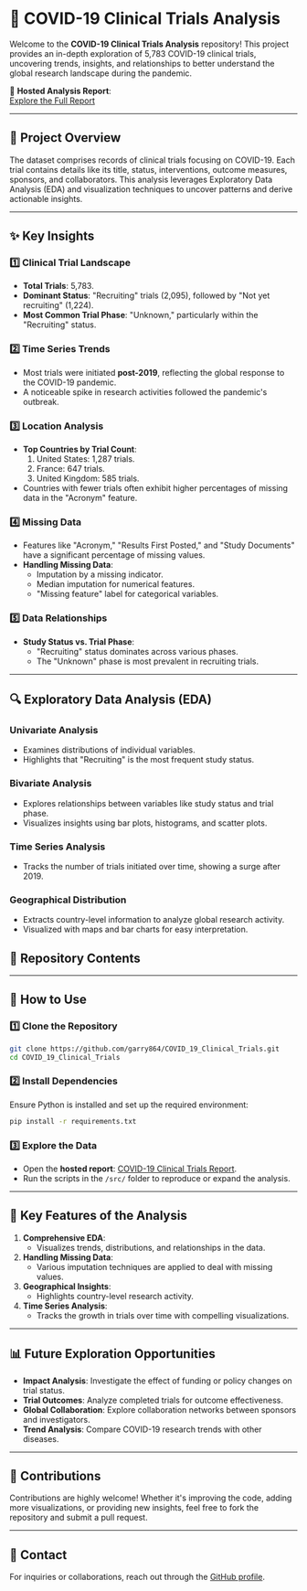 # 🦠 COVID-19 Clinical Trials Analysis

Welcome to the **COVID-19 Clinical Trials Analysis** repository! This project provides an in-depth exploration of 5,783 COVID-19 clinical trials, uncovering trends, insights, and relationships to better understand the global research landscape during the pandemic.

📄 **Hosted Analysis Report**:  
[Explore the Full Report](https://garry864.github.io/COVID_19_Clinical_Trials/)

---

## 📖 Project Overview

The dataset comprises records of clinical trials focusing on COVID-19. Each trial contains details like its title, status, interventions, outcome measures, sponsors, and collaborators. This analysis leverages Exploratory Data Analysis (EDA) and visualization techniques to uncover patterns and derive actionable insights.

---

## ✨ Key Insights

### 1️⃣ **Clinical Trial Landscape**
- **Total Trials**: 5,783.
- **Dominant Status**: "Recruiting" trials (2,095), followed by "Not yet recruiting" (1,224).
- **Most Common Trial Phase**: "Unknown," particularly within the "Recruiting" status.

### 2️⃣ **Time Series Trends**
- Most trials were initiated **post-2019**, reflecting the global response to the COVID-19 pandemic.
- A noticeable spike in research activities followed the pandemic's outbreak.

### 3️⃣ **Location Analysis**
- **Top Countries by Trial Count**:
  1. United States: 1,287 trials.
  2. France: 647 trials.
  3. United Kingdom: 585 trials.
- Countries with fewer trials often exhibit higher percentages of missing data in the "Acronym" feature.

### 4️⃣ **Missing Data**
- Features like "Acronym," "Results First Posted," and "Study Documents" have a significant percentage of missing values.
- **Handling Missing Data**:
  - Imputation by a missing indicator.
  - Median imputation for numerical features.
  - "Missing feature" label for categorical variables.

### 5️⃣ **Data Relationships**
- **Study Status vs. Trial Phase**:
  - "Recruiting" status dominates across various phases.
  - The "Unknown" phase is most prevalent in recruiting trials.

---

## 🔍 Exploratory Data Analysis (EDA)

### **Univariate Analysis**
- Examines distributions of individual variables.
- Highlights that "Recruiting" is the most frequent study status.

### **Bivariate Analysis**
- Explores relationships between variables like study status and trial phase.
- Visualizes insights using bar plots, histograms, and scatter plots.

### **Time Series Analysis**
- Tracks the number of trials initiated over time, showing a surge after 2019.

### **Geographical Distribution**
- Extracts country-level information to analyze global research activity.
- Visualized with maps and bar charts for easy interpretation.


## 📂 Repository Contents

---

## 🚀 How to Use

### 1️⃣ Clone the Repository
```bash
git clone https://github.com/garry864/COVID_19_Clinical_Trials.git
cd COVID_19_Clinical_Trials
```

### 2️⃣ Install Dependencies
Ensure Python is installed and set up the required environment:
```bash
pip install -r requirements.txt
```

### 3️⃣ Explore the Data
- Open the **hosted report**: [COVID-19 Clinical Trials Report](https://garry864.github.io/COVID_19_Clinical_Trials/).
- Run the scripts in the `/src/` folder to reproduce or expand the analysis.

---

## 🌟 Key Features of the Analysis

1. **Comprehensive EDA**: 
   - Visualizes trends, distributions, and relationships in the data.
2. **Handling Missing Data**: 
   - Various imputation techniques are applied to deal with missing values.
3. **Geographical Insights**: 
   - Highlights country-level research activity.
4. **Time Series Analysis**: 
   - Tracks the growth in trials over time with compelling visualizations.

---

## 📊 Future Exploration Opportunities

- **Impact Analysis**: Investigate the effect of funding or policy changes on trial status.
- **Trial Outcomes**: Analyze completed trials for outcome effectiveness.
- **Global Collaboration**: Explore collaboration networks between sponsors and investigators.
- **Trend Analysis**: Compare COVID-19 research trends with other diseases.

---

## 🤝 Contributions

Contributions are highly welcome! Whether it's improving the code, adding more visualizations, or providing new insights, feel free to fork the repository and submit a pull request.

---

## 📧 Contact

For inquiries or collaborations, reach out through the [GitHub profile](https://github.com/garry864).

